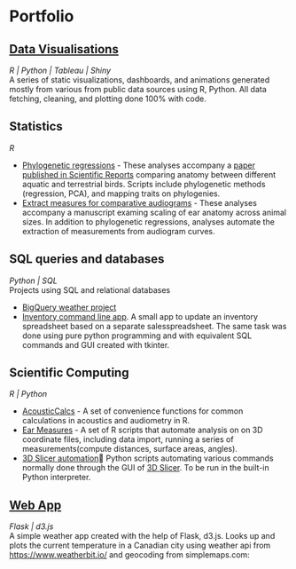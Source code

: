# Portfolio

## [Data Visualisations](https://github.com/jzeyl/Data-visualizations)
*R | Python | Tableau | Shiny*  
A series of static visualizations, dashboards, and animations generated mostly from various from public data sources using R, Python. All data fetching, cleaning, and plotting done 100% with code.

## Statistics
*R*  
* [Phylogenetic regressions](https://github.com/jzeyl/A-T-Statistics) - These analyses accompany a [paper published in Scientific Reports](https://www.nature.com/articles/s41598-022-09090-3?utm_medium=social&utm_source=twitter&utm_content=organic&utm_term=null&utm_campaign=CONR_41598_AWA1_GL_PHSS_BRAND_OAXOrganic) comparing anatomy between different aquatic and terrestrial birds. Scripts include phylogenetic methods (regression, PCA), and mapping traits on phylogenies.
* [Extract measures for comparative audiograms](https://github.com/jzeyl/Scaling_2021) - These analyses accompany a manuscript examing scaling of ear anatomy across animal sizes. In addition to phylogenetic regressions, analyses automate the extraction of measurements from audiogram curves.

## SQL queries and databases
*Python | SQL*  
Projects using SQL and relational databases

* [BigQuery weather project](https://github.com/jzeyl/SQL-Bigquery-Weather)
* [Inventory command line app](https://github.com/jzeyl/Inventory-app). A small app to update an inventory spreadsheet based on a separate salesspreadsheet. The same task was done using pure python programming and with equivalent SQL commands and GUI created with tkinter.
## Scientific Computing
*R | Python*  
* [AcousticCalcs](https://github.com/jzeyl/AcousticCalcs) - A set of convenience functions for common calculations in acoustics and audiometry in R.
* [Ear Measures](https://github.com/jzeyl/Ear-Measures) - A set of R scripts that automate analysis on on 3D coordinate files, including data import, running a series of measurements(compute distances, surface areas, angles).
* [3D Slicer automation](https://github.com/jzeyl/3D-Slicer-Scripts):snake: Python scripts automating various commands normally done through the GUI of [3D Slicer](https://www.slicer.org/). To be run in the built-in Python interpreter. 


 

## [Web App](http://jzeyl87.pythonanywhere.com/) 
*Flask | d3.js*  
A simple weather app created with the help of Flask, d3.js. Looks up and plots the current temperature in a Canadian city using weather api from https://www.weatherbit.io/ and geocoding from simplemaps.com:
